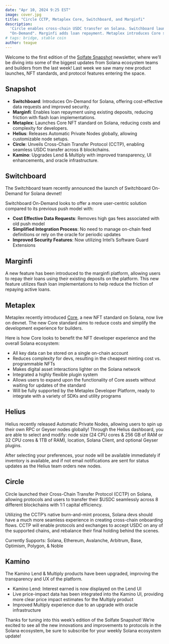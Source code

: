 ```yaml
---
date: "Apr 10, 2024 9:25 EST"
image: cover.jpg
title: "Circle CCTP, Metaplex Core, Switchboard, and Marginfi"
description:
  'Circle enables cross-chain USDC transfer on Solana. Switchboard launches
  "On-Demand". Marginfi adds loan repayment. Metaplex introduces Core standard.'
# tags: bridge, stable coin
author: teague
---
```


Welcome to the first edition of the [Solfate Snapshot](/snapshot) newsletter,
where we’ll be diving into some of the biggest updates from Solana ecosystem
teams and builders from the last week! Last week we saw many new product
launches, NFT standards, and protocol features entering the space.

## Snapshot

- **Switchboard**: Introduces On-Demand for Solana, offering cost-effective data
  requests and improved security.
- **Marginfi**: Enables loan repayment using existing deposits, reducing
  friction with flash loan implementations.
- **Metaplex**: Launches Core NFT standard on Solana, reducing costs and
  complexity for developers.
- **Helius**: Releases Automatic Private Nodes globally, allowing customizable
  node setups.
- **Circle**: Unveils Cross-Chain Transfer Protocol (CCTP), enabling seamless
  USDC transfer across 8 blockchains.
- **Kamino**: Upgrades Lend & Multiply with improved transparency, UI
  enhancements, and oracle infrastructure.

## Switchboard

The Switchboard team recently announced the launch of Switchboard On-Demand for
Solana devnet!

Switchboard On-Demand looks to offer a more user-centric solution compared to
its previous push model with:

- **Cost Effective Data Requests**: Removes high gas fees associated with old
  push model
- **Simplified Integration Process**: No need to manage on-chain feed
  definitions or rely on the oracle for periodic updates
- **Improved Security Features**: Now utilizing Intel’s Software Guard
  Extensions

## Marginfi

A new feature has been introduced to the marginfi platform, allowing users to
repay their loans using their existing deposits on the platform. This new
feature utilizes flash loan implementations to help reduce the friction of
repaying active loans.

## Metaplex

Metaplex recently introduced
[Core](https://twitter.com/metaplex/status/1774819025828376925), a new NFT
standard on Solana, now live on devnet. The new Core standard aims to reduce
costs and simplify the development experience for builders.

Here is how Core looks to benefit the NFT developer experience and the overall
Solana ecosystem:

- All key data can be stored on a single on-chain account
- Reduces complexity for devs, resulting in the cheapest minting cost vs.
  programmable NFTs
- Makes digital asset interactions lighter on the Solana network
- Integrated a highly flexible plugin system
- Allows users to expand upon the functionality of Core assets without waiting
  for updates of the standard
- Will be fully supported by the Metaplex Developer Platform, ready to integrate
  with a variety of SDKs and utility programs

## Helius

Helius recently released Automatic Private Nodes, allowing users to spin up
their own RPC or Geyser nodes globally! Through the Helius dashboard, you are
able to select and modify: node size (24 CPU cores & 256 GB of RAM or 32 CPU
cores & 1TB of RAM), location, Solana Client, and optional Geyser plugins.

After selecting your preferences, your node will be available immediately if
inventory is available, and if not email notifications are sent for status
updates as the Helius team orders new nodes.

## Circle

Circle launched their Cross-Chain Transfer Protocol (CCTP) on Solana, allowing
protocols and users to transfer their $USDC seamlessly across 8 different
blockchains with 1:1 capital efficiency.

Utilizing the CCTP’s native burn-and-mint process, Solana devs should have a
much more seamless experience in creating cross-chain onboarding flows. CCTP
will enable protocols and exchanges to accept USDC on any of the supported
chains, and rebalance their final holding behind the scenes.

Currently Supports: Solana, Ethereum, Avalanche, Arbitrum, Base, Optimism,
Polygon, & Noble

## Kamino

The Kamino Lend & Multiply products have been upgraded, improving the
transparency and UX of the platform.

- Kamino Lend: Interest earned is now displayed on the Lend UI
- Live price-impact data has been integrated into the Kamino UI, providing more
  clear price impact estimates for the Multiply product
- Improved Multiply experience due to an upgrade with oracle infrastructure

Thanks for tuning into this week’s edition of the Solfate Snapshot! We’re
excited to see all the new innovations and improvements to protocols in the
Solana ecosystem, be sure to subscribe for your weekly Solana ecosystem update!

